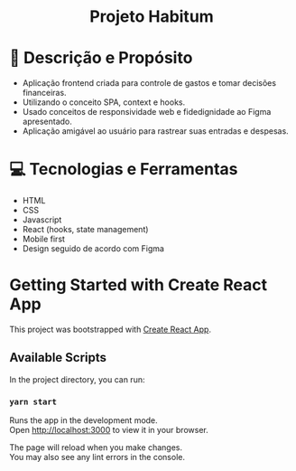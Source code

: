 # <h1 align="center"> Projeto Habitum </h1>

# :pencil: Descrição e Propósito

- Aplicação frontend criada para controle de gastos e tomar decisões financeiras.
- Utilizando o conceito SPA, context e hooks. 
- Usado conceitos de responsividade web e fidedignidade ao Figma apresentado. 
- Aplicação amigável ao usuário para rastrear suas entradas e despesas.

# :computer: Tecnologias e Ferramentas

- HTML
- CSS
- Javascript
- React (hooks, state management)
- Mobile first
- Design seguido de acordo com Figma

# Getting Started with Create React App

This project was bootstrapped with [Create React App](https://github.com/facebook/create-react-app).

## Available Scripts

In the project directory, you can run:

### `yarn start`

Runs the app in the development mode.\
Open [http://localhost:3000](http://localhost:3000) to view it in your browser.

The page will reload when you make changes.\
You may also see any lint errors in the console.
